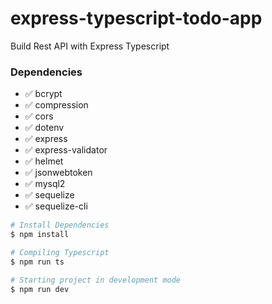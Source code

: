 # express-typescript-todo-app
Build Rest API with Express Typescript

### Dependencies
* ✅ bcrypt
* ✅ compression
* ✅ cors    
* ✅ dotenv
* ✅ express
* ✅ express-validator
* ✅ helmet    
* ✅ jsonwebtoken
* ✅ mysql2    
* ✅ sequelize    
* ✅ sequelize-cli

```bash
# Install Dependencies
$ npm install

# Compiling Typescript
$ npm run ts

# Starting project in development mode
$ npm run dev

```
